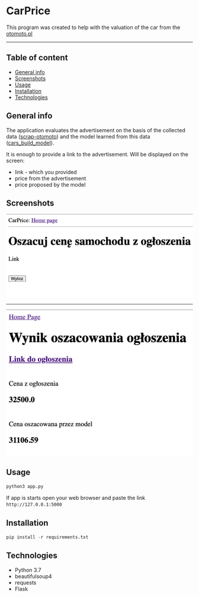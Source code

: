 # CarPrice

This program was created to help with the valuation of the car from the [otomoto.pl](https://otomoto.pl)

---
## Table of content
* [General info](#General-info)
* [Screenshots](#Screenshots)
* [Usage](#Usage)
* [Installation](#Installation)
* [Technologies](#technologies)

## General info

The application evaluates the advertisement on the basis of the collected data ([scrap-otomoto](https://github.com/jedrzejd/scrap-otomoto)) and the model learned from this data ([cars_build_model](https://github.com/jedrzejd/cars_build_model)).

It is enough to provide a link to the advertisement. Will be displayed on the screen:
* link - which you provided
* price from the advertisement
* price proposed by the model

## Screenshots

![plot](./static/img1.png)

---

![plot](./static/img2.png)

## Usage

```python
python3 app.py
```
If app is starts open your web browser and paste the link `http://127.0.0.1:5000`

## Installation

```python
pip install -r requirements.txt
```

## Technologies

- Python 3.7
- beautifulsoup4
- requests
- Flask
